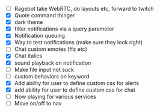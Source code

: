 - [ ] Ragebot take WebRTC, do layouts etc, forward to twitch
- [x] Quote command thinger
- [x] dark theme
- [x] filter notifications via a query parameter
- [x] Notification queuing
- [x] Way to test notifications (make sure they look right)
- [ ] Chat custom emotes (ffz etc)
- [x] Chat italics
- [x] sound playback on notification
- [ ] Make file input not suck
- [ ] custom behaviors on keyword
- [x] Add ability for user to define custom css for alerts
- [x] add ability for user to define custom css for chat
- [ ] Now playing for various services
- [ ] Move on/off to nav
